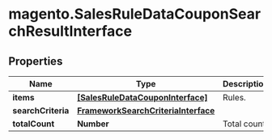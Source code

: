 # magento.SalesRuleDataCouponSearchResultInterface

## Properties
Name | Type | Description | Notes
------------ | ------------- | ------------- | -------------
**items** | [**[SalesRuleDataCouponInterface]**](SalesRuleDataCouponInterface.md) | Rules. | 
**searchCriteria** | [**FrameworkSearchCriteriaInterface**](FrameworkSearchCriteriaInterface.md) |  | 
**totalCount** | **Number** | Total count. | 


